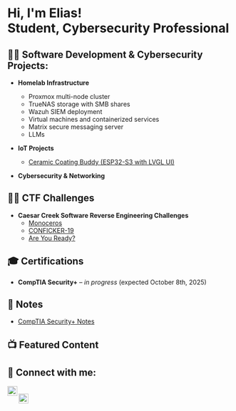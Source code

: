 <h1>Hi, I'm Elias! <br/>
Student, Cybersecurity Professional
</h1>

<h2>👨‍💻 Software Development & Cybersecurity Projects:</h2>

- <b>Homelab Infrastructure</b>  
  - Proxmox multi-node cluster  
  - TrueNAS storage with SMB shares  
  - Wazuh SIEM deployment  
  - Virtual machines and containerized services  
  - Matrix secure messaging server
  - LLMs

- <b>IoT Projects</b>  
  - [Ceramic Coating Buddy (ESP32-S3 with LVGL UI)](https://github.com/eliaschee/cerabuddy)  

- <b>Cybersecurity & Networking</b>  
 

<h2>🏴‍☠️ CTF Challenges</h2>

- <b>Caesar Creek Software Reverse Engineering Challenges</b>  
  - [Monoceros](https://github.com/eliaschee/CTFs/blob/main/CaesarCreek/Monoceros/Writeup.md)  
  - [CONFICKER-19](https://github.com/eliaschee/CTFs/blob/main/CaesarCreek/CONFICKER-19/Writeup.md)  
  - [Are You Ready?](https://github.com/eliaschee/CTFs/blob/main/CaesarCreek/AreYouReady/Writeup.md)  

<h2>🎓 Certifications</h2>

- **CompTIA Security+** – *in progress* (expected October 8th, 2025)  

<h2>📝 Notes</h2>

- [CompTIA Security+ Notes](https://github.com/eliaschee/CompTIA-SecurityPlus-Notes)  

<h2>📺 Featured Content</h2>


<h2> 🤳 Connect with me:</h2>

[<img align="left" alt="EliasChee | LinkedIn" width="22px" src="https://cdn.jsdelivr.net/npm/simple-icons@v3/icons/linkedin.svg" />][linkedin]  
[<img align="left" alt="EliasChee | GitHub" width="22px" src="https://cdn.jsdelivr.net/npm/simple-icons@v3/icons/github.svg" />][github]  

<br/>

[linkedin]: https://www.linkedin.com/in/eliaschee  
[github]: https://github.com/eliaschee  
